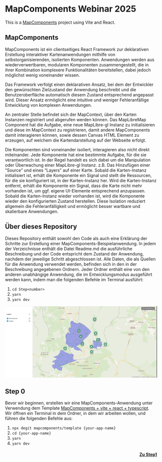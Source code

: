 # MapComponents Webinar 2025

This is a [MapComponents](https://mapcomponents.org) project using Vite and React.

## MapComponents
MapComponents ist ein clientseitiges React Framework zur deklarativen Erstellung interaktiver Kartenanwendungen mithilfe von selbstorganisierenden, isolierten Komponenten. Anwendungen werden aus wiederverwertbaren, modularen Komponenten zusammengestellt, die in ihrer Kombination komplexere Funktionalitäten bereitstellen, dabei jedoch möglichst wenig voneinander wissen.

Das Framework verfolgt einen deklarativen Ansatz, bei dem der Entwickler den gewünschten Zielzustand der Anwendung beschreibt und die Benutzeroberfläche automatisch diesem Zustand entsprechend angepasst wird. Dieser Ansatz ermöglicht eine intuitive und weniger Fehleranfällige Entwicklung von komplexen Anwendungen.

An zentraler Stelle befindet sich der MapContext, über den Karten Instanzen registriert und abgerufen werden können. Das MapLibreMap Component hat die Aufgabe, eine neue MapLibre-gl Instanz zu initialisieren und diese im MapContext zu registrieren, damit andere MapComponents damit interagieren können, sowie dessen Canvas HTML Element zu erzeugen, auf welchem die Kartendarstellung auf der Webseite erfolgt.

Die Komponenten sind voneinander isoliert, interagieren also nicht direkt miteinander. Jede Komponente hat eine bestimmte Aufgabe, für die sie verantwortlich ist. In der Regel handelt es sich dabei um die Manipulation oder Überwachung einer MapLibre-gl Instanz. z.B. Das Hinzufügen einer “Source” und eines “Layers” auf einer Karte. Sobald die Karten-Instanz initialisiert ist, erhält die Komponente ein Signal und stellt die Ressourcen, für die sie konfiguriert ist, in der Karten-Instanz her. Wird die Karten-Instanz entfernt, erhält die Komponente ein Signal, dass die Karte nicht mehr vorhanden ist, um ggf. eigene UI-Elemente entsprechend anzupassen. Sobald die Karten-Instanz wieder vorhanden ist, wird die Komponente wieder den konfigurierten Zustand herstellen. Diese Isolation reduziert allgemein die Fehleranfälligkeit und ermöglicht besser wartbare und skalierbare Anwendungen.

## Über dieses Repository
Dieses Repository enthält sowohl den Code als auch eine Erklärung der Schritte zur Erstellung einer MapComponents-Beispielanwendung. In jedem der Verzeichnisse enthält die Datei Readme.md die ausführliche Beschreibung und der Code entspricht dem Zustand der Anwendung, nachdem der jeweilige Schritt abgeschlossen ist.
Alle Daten, die als Quellen für die Anwendung verwendet werden, befinden sich in den in der Beschreibung angegebenen Ordnern. 
Jeder Ordner enthält eine von den anderen unabhängige Anwendung, die im Entwicklungsmodus ausgeführt werden kann, indem man die folgenden Befehle im Terminal ausführt: 
1. `cd Step<number>`
2. `yarn`
3. `yarn dev`


![Screenshot der fertigen Anwendung.](./beispiel_app.png)
## Step 0
Bevor wir beginnen, erstellen wir eine MapComponents-Anwendung unter Verwendung dem Template [MapComponents + vite + react + typescript](https://github.com/mapcomponents/template). 
Wir öffnen ein Terminal in dem Ordner, in dem wir arbeiten wollen, und führen die folgenden Befehle aus: 
1. `npx degit mapcomponents/template {your-app-name}`
2. `cd {your-app-name}`
3. `yarn`
4. `yarn dev`



#### <div align="right"> [Zu Step1](https://github.com/mapcomponents/webinar-2024/tree/main/Step1#step-1)</div>

